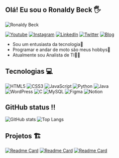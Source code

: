 
## Olá! Eu sou o Ronaldy Beck 🖐️

<img src="fontes/Banner GitHub.png" alt="Ronaldy Beck">

[![Youtube](https://img.shields.io/badge/YouTube-FF0000?style=for-the-badge&logo=youtube&logoColor=white)](https://www.youtube.com/@ronaldybeck)
[![Instagram](https://img.shields.io/badge/Instagram-C8325C?style=for-the-badge&logo=instagram&logoColor=white)](https://instagram.com/ronaldybeck)
[![LinkedIn](https://img.shields.io/badge/LinkedIn-0A66C2?style=for-the-badge&logo=linkedin&logoColor=white)](https://www.linkedin.com/in/ronaldybeck/)
[![Twitter](https://img.shields.io/badge/Twitter-000000?style=for-the-badge&logo=x&logoColor=white)](https://x.com/BeckRonaldy)
[![Blog](https://img.shields.io/website?label=RonaldyBeck.com&style=for-the-badge&url=https://ronaldybeck.com/)](https://ronaldybeck.com)

- Sou um entusiasta da tecnologia🚀
- Programar e andar de moto são meus hobbys🤖
- Atualmente sou Analista de TI🧑‍💻

## Tecnologias 💻
![HTML5](https://img.shields.io/badge/html5-%23E34F26.svg?style=for-the-badge&logo=html5&logoColor=white)
![CSS3](https://img.shields.io/badge/css3-%231572B6.svg?style=for-the-badge&logo=css3&logoColor=white)
![JavaScript](https://img.shields.io/badge/javascript-%23323330.svg?style=for-the-badge&logo=javascript&logoColor=%23F7DF1E)
![Python](https://img.shields.io/badge/python-3670A0?style=for-the-badge&logo=python&logoColor=ffdd54)
![Java](https://img.shields.io/badge/java-%23ED8B00.svg?style=for-the-badge&logo=openjdk&logoColor=white)
</br>
![WordPress](https://img.shields.io/badge/wordpress-%2321759B.svg?style=for-the-badge&logo=wordpress&logoColor=white)
![C](https://img.shields.io/badge/C-purple.svg?style=for-the-badge&logo=C&logoColor=white)
![MySQL](https://img.shields.io/badge/mysql-%2300f.svg?style=for-the-badge&logo=mysql&logoColor=white)
![Figma](https://img.shields.io/badge/figma-%23F24E1E.svg?style=for-the-badge&logo=figma&logoColor=white)
![Notion](https://img.shields.io/badge/Notion-%23000000.svg?style=for-the-badge&logo=notion&logoColor=white)


## GitHub status ‼️
![GitHub stats](https://github-readme-stats.vercel.app/api?username=beckronaldy&show_icons=true&theme=dark) ![Top Langs](https://github-readme-stats.vercel.app/api/top-langs/?username=beckronaldy&layout=compact&theme=dark)

## Projetos 🏗️
[![Readme Card](https://github-readme-stats.vercel.app/api/pin/?username=beckronaldy&repo=gerador_certificados&theme=dark)](https://github.com/BeckRonaldy/gerador_certificados)
[![Readme Card](https://github-readme-stats.vercel.app/api/pin/?username=beckronaldy&repo=validador_CPF&theme=dark)](https://github.com/BeckRonaldy/validador_CPF)
[![Readme Card](https://github-readme-stats.vercel.app/api/pin/?username=beckronaldy&repo=python_game&theme=dark)](https://github.com/BeckRonaldy/python_game)
